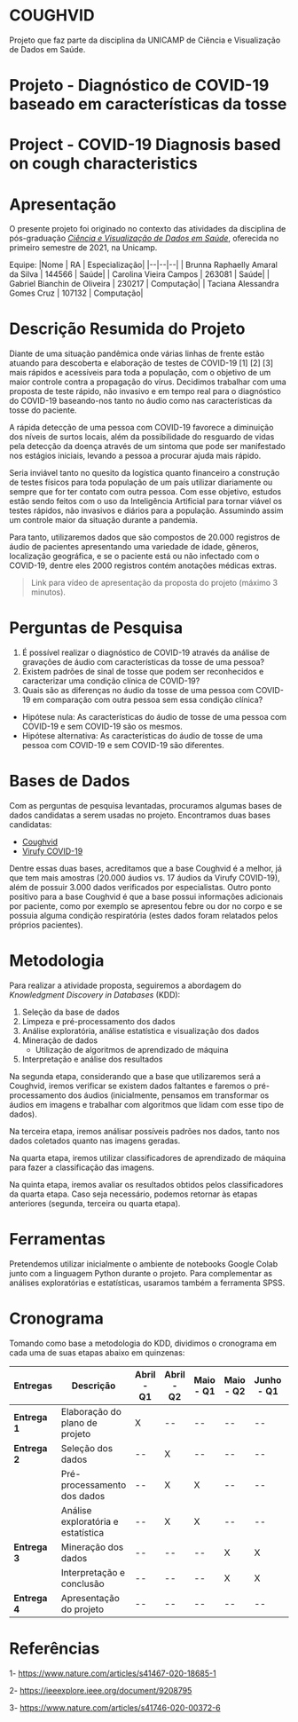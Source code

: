 # COUGHVID
Projeto que faz parte da disciplina da UNICAMP de Ciência e Visualização de Dados em Saúde.
<!--
# Diagnóstico de COVID-19 baseado em características da tosse 
-->
<!--
# Projeto - Primeira Entrega
-->
<!--
O objetivo geral do projeto final desta disciplina é realizar a análise de dados relacionados à saúde, para usá-los em uma das seguintes possíveis tarefas: recomendação, estudo de associações, validação de hipóteses, análise exploratória, análise visual, análise comparativa e predição.
-->
<!--
Na primeira entrega do projeto, seu grupo deverá:
-->
<!--
 - Criar um repositório GitHub ou GitLab **público** que será usado ao longo de todo o projeto (o link deverá ser submetido na atividade correspondente no Google Classroom da disciplina);
 - Organizar o repositório segundo a estrutura de diretórios proposta abaixo;
 - Editar arquivo README.md do repositório com a proposta inicial do projeto, segundo modelo descrito a seguir;
 - Disponibilizar vídeo de duração máxima de 3 minutos de apresentação da proposta do projeto. Não é necessário que todos os membros da equipe apareçam ou participem do vídeo.
 -->
<!--
Após a primeira entrega, será agendada (em horário de aula) uma data de arguição da proposta de projeto. É obrigatória a participação de todos os membros durante o momento da arguição da proposta. Durante a arguição, os professores fornecerão feedbacks sobre a proposta e seu grupo poderá tirar dǘvidas sobre o encaminhamento do projeto. 
-->
<!--
# Estrutura do Repositório
-->
<!--
A fim de uniformizar os repositórios de projetos da disciplina, os diretórios de seu repositório deverão ser nomeados e utilizados segundo a estrutura sugerida em [Home - Cookiecutter Data Science](https://drivendata.github.io/cookiecutter-data-science/), na seção "Directory structure".
-->
<!--
Note que nem todos os diretórios ou arquivos serão necessários para todos os projetos. Foque em seguir o padrão para os diretórios que forem necessários. Não crie diretórios que não serão utilizados.
-->
<!--
Seu repositório deverá obrigatoriamente conter o arquivo README.md, arquivo de documentação Markdown, que deverá conter a descrição do projeto conforme orientações a seguir.
-->
<!--
# Editando Arquivo README.md
-->
<!--
Este é um guia de como produzir documentação em Markdown. Para entender como criar documentos em Markdown no Github, veja o material/vídeo:
[Guia de Uso do Markdown](https://github.com/mc-unicamp/oficinas/tree/master/docs).
-->
<!--
Vide detalhes sobre o Markdown em: [Mastering Markdown](https://guides.github.com/features/mastering-markdown/).
-->
<!--
E mais especificamente sobre tabelas em: [Organizing information with tables](https://help.github.com/en/articles/organizing-information-with-tables)
-->
<!--
Segue abaixo o modelo de como deve ser apresentado e documentado o projeto. Tudo o que for indicado entre `<...>` indica algo que deve ser substituído pelo indicado. No modelo são colocados exemplos ilustrativos, que serão substituídos pelos do seu projeto.
-->
<!--
Segue abaixo o modelo de como devem ser documentadas as entregas.
> Tudo o que aparecer neste modo de citação se refere algo que deve ser substituído pelo indicado. No modelo são colocados exemplos ilustrativos, que serão substituídos pelos do seu projeto.
-->
<!--
# Modelo para Apresentação do Projeto
-->
# Projeto - Diagnóstico de COVID-19 baseado em características da tosse
# Project - COVID-19 Diagnosis based on cough characteristics


# Apresentação

O presente projeto foi originado no contexto das atividades da disciplina de pós-graduação [*Ciência e Visualização de Dados em Saúde*](https://github.com/datasci4health/home), oferecida no primeiro semestre de 2021, na Unicamp.

 Equipe:
 |Nome  | RA | Especialização|
 |--|--|--|
 | Brunna Raphaelly Amaral da Silva   | 144566  | Saúde|
 | Carolina Vieira Campos  | 263081  | Saúde|
 | Gabriel Bianchin de Oliveira  | 230217  | Computação|
 | Taciana Alessandra Gomes Cruz  | 107132  | Computação|


# Descrição Resumida do Projeto
Diante de uma situação pandêmica onde várias linhas de frente estão atuando para  descoberta e elaboração de testes de COVID-19 [1] [2] [3] mais rápidos e acessíveis para toda a população, com o objetivo de um maior controle contra a propagação do vírus. Decidimos trabalhar com uma proposta de teste rápido, não invasivo e em tempo real para o diagnóstico do COVID-19 baseando-nos tanto no áudio como nas características da tosse do paciente.

A rápida detecção de uma pessoa com COVID-19 favorece a diminuição dos níveis de surtos locais, além da possibilidade do resguardo de vidas pela detecção da doença através de um sintoma que pode ser manifestado nos estágios iniciais, levando a pessoa a procurar ajuda mais rápido.

Seria inviável tanto no quesito da logística quanto financeiro a construção de testes físicos para toda população de um país utilizar diariamente ou sempre que for ter contato com outra pessoa. Com esse objetivo, estudos estão sendo feitos com o uso da Inteligência Artificial para tornar viável os testes rápidos, não invasivos e diários para a população. Assumindo assim um controle maior da situação durante a pandemia.

Para tanto, utilizaremos dados que são compostos de 20.000 registros de áudio de pacientes apresentando uma variedade de idade, gêneros, localização geográfica, e se o paciente está ou não infectado com o COVID-19, dentre eles 2000 registros contém anotações médicas extras. 

 
> Link para vídeo de apresentação da proposta do projeto (máximo 3 minutos).

# Perguntas de Pesquisa
1. É possível realizar o diagnóstico de COVID-19 através da análise de gravações de áudio com características da tosse de uma pessoa? 
2. Existem padrões de sinal de tosse que podem ser reconhecidos e caracterizar uma condição clínica de COVID-19?
3. Quais são as diferenças no áudio da tosse de uma pessoa com COVID-19 em comparação com outra pessoa sem essa condição clínica? 

* Hipótese nula: As características do áudio de tosse de uma pessoa com COVID-19 e sem COVID-19 são os mesmos.
* Hipótese alternativa: As características do áudio de tosse de uma pessoa com COVID-19 e sem COVID-19 são diferentes. 


# Bases de Dados
Com as perguntas de pesquisa levantadas, procuramos algumas bases de dados candidatas a serem usadas no projeto. Encontramos duas bases candidatas:
* [Coughvid](https://zenodo.org/record/4048312#.YGzbTD9v-Uk)
* [Virufy COVID-19](https://github.com/virufy/virufy-data)

Dentre essas duas bases, acreditamos que a base Coughvid é a melhor, já que tem mais amostras (20.000 áudios vs. 17 áudios da Virufy COVID-19), além de possuir 3.000 dados verificados por especialistas. Outro ponto positivo para a base Coughvid é que a base possui informações adicionais por paciente, como por exemplo se apresentou febre ou dor no corpo e se possuia alguma condição respiratória (estes dados foram relatados pelos próprios pacientes).
<!-- 
> Elencar bases de dados candidatas a serem utilizadas no projeto. 
-->

# Metodologia
Para realizar a atividade proposta, seguiremos a abordagem do *Knowledgment Discovery in Databases* (KDD):
1. Seleção da base de dados
2. Limpeza e pré-processamento dos dados
3. Análise exploratória, análise estatística e visualização dos dados
4. Mineração de dados
	* Utilização de algoritmos de aprendizado de máquina
5. Interpretação e análise dos resultados

Na segunda etapa, considerando que a base que utilizaremos será a Coughvid, iremos verificar se existem dados faltantes e faremos o pré-processamento dos áudios (inicialmente, pensamos em transformar os áudios em imagens e trabalhar com algoritmos que lidam com esse tipo de dados).

Na terceira etapa, iremos análisar possíveis padrões nos dados, tanto nos dados coletados quanto nas imagens geradas.

Na quarta etapa, iremos utilizar classificadores de aprendizado de máquina para fazer a classificação das imagens.

Na quinta etapa, iremos avaliar os resultados obtidos pelos classificadores da quarta etapa. Caso seja necessário, podemos retornar às etapas anteriores (segunda, terceira ou quarta etapa).
<!--
> Proposta de metodologia incluindo especificação de quais técnicas pretende-se explorar, tais como: aprendizagem de máquina, análise de redes, análise estatística, ou integração de uma ou mais técnicas. Para a primeira entrega, descreva de maneira mais genérica que tipo de abordagem seu grupo pretende realizar.
-->

# Ferramentas
 Pretendemos utilizar inicialmente o ambiente de notebooks Google Colab junto com a linguagem Python durante o projeto. Para complementar as análises exploratórias e estatísticas, usaramos também a ferramenta SPSS.

# Cronograma
<!--
> Proposta de cronograma. Procure estimar quantas semanas serão gastas para cada etapa do projeto.
-->
Tomando como base a metodologia do KDD, dividimos o cronograma em cada uma de suas etapas abaixo em quinzenas:

 |Entregas| Descrição  | Abril - Q1 | Abril - Q2 | Maio - Q1 | Maio - Q2 | Junho - Q1 | Junho - Q2 |
 |--|--|--|--|--|--|--|--|
 | **Entrega 1**|Elaboração do plano de projeto | X |--|--|--|--|--|
 | **Entrega 2**|Seleção dos dados |--| X |--|--|--|--|
 | |Pré-processamento dos dados |--| X | X |--|--|--|
 | |Análise exploratória e estatística |--| X | X |--|--|--|
 | **Entrega 3**|Mineração dos dados |--|--|--| X | X |--|
 | |Interpretação e conclusão |--|--|--| X | X |--|
 | **Entrega 4**|Apresentação do projeto |--|--|--|--|--| X |

# Referências

1- https://www.nature.com/articles/s41467-020-18685-1

2- https://ieeexplore.ieee.org/document/9208795

3- https://www.nature.com/articles/s41746-020-00372-6
